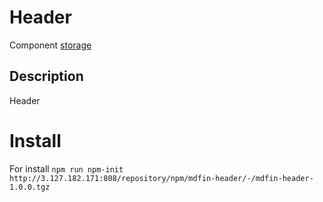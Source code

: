 # Header

Component [storage](http://3.127.182.171:808/#browse/welcome)

## Description

Header

# Install

For install `npm run npm-init http://3.127.182.171:808/repository/npm/mdfin-header/-/mdfin-header-1.0.0.tgz`
